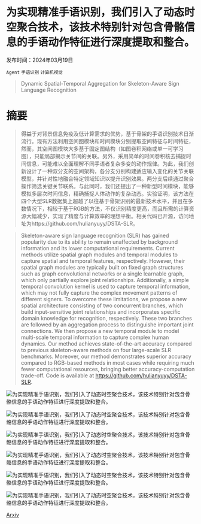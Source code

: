 # 为实现精准手语识别，我们引入了动态时空聚合技术，该技术特别针对包含骨骼信息的手语动作特征进行深度提取和整合。

发布时间：2024年03月19日

`Agent` `手语识别` `计算机视觉`

> Dynamic Spatial-Temporal Aggregation for Skeleton-Aware Sign Language Recognition

# 摘要

> 得益于对背景信息免疫及低计算需求的优势，基于骨架的手语识别技术日渐流行。现有方法利用空间图模块和时间模块分别提取空间特征与时间特征，然而，其空间图模块大多基于固定图结构（如图卷积网络或单一可学习图），只能局部揭示关节间的关联。另外，采用简单的时间卷积核去捕捉时间信息，可能难以全面理解不同手语者复杂多变的动作规律。为此，我们创新设计了一种双分支的空间架构，各分支分别构建适应输入变化的关节关联模型，并针对性地融合特定领域知识以提升识别效果。两分支后续通过聚合操作筛选关键关节联系。与此同时，我们还提出了一种新型时间模块，能够模拟多层次时间信息，精确捕捉人体动作的复杂动态。实验证明，该方法在四个大型SLR数据集上超越了以往基于骨架识别的最新技术水平，并且在多数情况下，相较于基于RGB的方法，不仅识别精度更高，而且所需的计算资源大幅减少，实现了精度与计算效率的理想平衡。相关代码已开源，访问地址为https://github.com/hulianyuyy/DSTA-SLR。

> Skeleton-aware sign language recognition (SLR) has gained popularity due to its ability to remain unaffected by background information and its lower computational requirements. Current methods utilize spatial graph modules and temporal modules to capture spatial and temporal features, respectively. However, their spatial graph modules are typically built on fixed graph structures such as graph convolutional networks or a single learnable graph, which only partially explore joint relationships. Additionally, a simple temporal convolution kernel is used to capture temporal information, which may not fully capture the complex movement patterns of different signers. To overcome these limitations, we propose a new spatial architecture consisting of two concurrent branches, which build input-sensitive joint relationships and incorporates specific domain knowledge for recognition, respectively. These two branches are followed by an aggregation process to distinguishe important joint connections. We then propose a new temporal module to model multi-scale temporal information to capture complex human dynamics. Our method achieves state-of-the-art accuracy compared to previous skeleton-aware methods on four large-scale SLR benchmarks. Moreover, our method demonstrates superior accuracy compared to RGB-based methods in most cases while requiring much fewer computational resources, bringing better accuracy-computation trade-off. Code is available at https://github.com/hulianyuyy/DSTA-SLR.

![为实现精准手语识别，我们引入了动态时空聚合技术，该技术特别针对包含骨骼信息的手语动作特征进行深度提取和整合。](../../../paper_images/2403.12519/x1.png)

![为实现精准手语识别，我们引入了动态时空聚合技术，该技术特别针对包含骨骼信息的手语动作特征进行深度提取和整合。](../../../paper_images/2403.12519/x2.png)

![为实现精准手语识别，我们引入了动态时空聚合技术，该技术特别针对包含骨骼信息的手语动作特征进行深度提取和整合。](../../../paper_images/2403.12519/x3.png)

![为实现精准手语识别，我们引入了动态时空聚合技术，该技术特别针对包含骨骼信息的手语动作特征进行深度提取和整合。](../../../paper_images/2403.12519/x4.png)

![为实现精准手语识别，我们引入了动态时空聚合技术，该技术特别针对包含骨骼信息的手语动作特征进行深度提取和整合。](../../../paper_images/2403.12519/x5.png)

![为实现精准手语识别，我们引入了动态时空聚合技术，该技术特别针对包含骨骼信息的手语动作特征进行深度提取和整合。](../../../paper_images/2403.12519/x6.png)

[Arxiv](https://arxiv.org/abs/2403.12519)